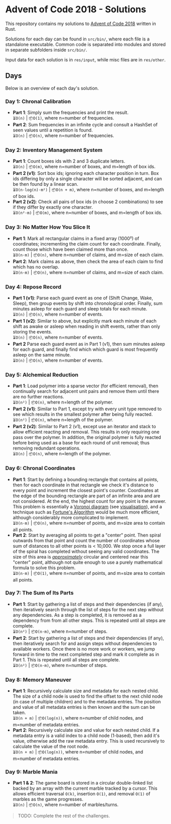 

# Advent of Code 2018 - Solutions
This repository contains my solutions to [Advent of Code 2018](https://adventofcode.com/2018) written in Rust.

Solutions for each day can be found in `src/bin/`, where each file is a standalone executable. Common code is separated into modules and stored in separate subfolders inside `src/bin/`.

Input data for each solution is in `res/input`, while misc files are in `res/other`.

## Days
Below is an overview of each day's solution.

### Day 1:  Chronal Calibration
* **Part 1**: Simply sum the frequencies and print the result.  
`⏳O(n)` | `📦O(1)`, where n=number of frequencies.
* **Part 2**: Sum frequencies in an infinite cycle and consult a HashSet of seen values until a repetition is found.  
`⏳O(n)` | `📦O(n)`, where n=number of frequencies.

### Day 2:  Inventory Management System
* **Part 1**: Count boxes ids with 2 and 3 duplicate letters.  
`⏳O(n)` | `📦O(m)`, where n=number of boxes, and m=length of box ids.
* **Part 2 (v1)**: Sort box ids; ignoring each character position in turn.
Box ids differing by only a single character will be sorted adjacent, and can be then found by a linear scan.  
`⏳O(n·log(n)·m²)` | `📦O(n + m)`, where n=number of boxes, and m=length of box ids.
* **Part 2 (v2)**: Check all pairs of box ids (n choose 2 combinations) to see if they differ by exactly one character.  
`⏳O(n²·m)` | `📦O(m)`, where n=number of boxes, and m=length of box ids.

### Day 3: No Matter How You Slice It
* **Part 1**: Mark all rectangular claims in a fixed array (1000²) of coordinates; incrementing the claim count for each coordinate. Finally, count those which have been claimed more than once.  
`⏳O(n·m)` | `📦O(n)`, where n=number of claims, and m=size of each claim.
* **Part 2**: Mark claims as above, then check the area of each claim to find which has no overlap.  
`⏳O(n·m)` | `📦O(n)`, where n=number of claims, and m=size of each claim.

### Day 4: Repose Record
* **Part 1 (v1)**: Parse each guard event as one of (Shift Change, Wake, Sleep), then group events by shift into chronological order. Finally, sum minutes asleep for each guard and sleep totals for each minute.  
`⏳O(n)` | `📦O(n)`, where n=number of events.
* **Part 1 (v2)**:  Similar to above, but explicitly mark each minute of each shift as awake or asleep when reading in shift events, rather than only storing the events.  
`⏳O(n)` | `📦O(n)`, where n=number of events.
* **Part 2** Parse each guard event as in Part 1 (v1), then sum minutes asleep for each guard, and finally find which which guard is most frequently asleep on the same minute.  
`⏳O(n)` | `📦O(n)`, where n=number of events.

### Day 5: Alchemical Reduction
* **Part 1**: Load polymer into a sparse vector (for efficient removal), then continually search for adjacent unit pairs and remove them until there are no further reactions.  
`⏳O(n²)` | `📦O(n)`, where n=length of the polymer.
* **Part 2 (v1)**:  Similar to Part 1, except try with every unit type removed to see which results in the smallest polymer after being fully reacted.  
`⏳O(n²)` | `📦O(n)`, where n=length of the polymer.
* **Part 2 (v2)**:  Similar to Part 2 (v1), except use an iterator and stack to allow efficient reacting and removal. This results in only requiring one pass over the polymer. In addition, the original polymer is fully reacted before being used as a base for each round of unit removal; thus removing redundant operations.  
`⏳O(n)` | `📦O(n)`, where n=length of the polymer.

### Day 6: Chronal Coordinates
* **Part 1**: Start by defining a bounding rectangle that contains all points, then for each coordinate in that rectangle we check it's distance to every point and increment the closest point's counter. Coordinates at the edge of the bounding rectangle are part of an infinite area and are not considered. At the end, the highest count for any point is the answer. This problem is essentially a [Voronoi diagram](https://en.wikipedia.org/wiki/Voronoi_diagram) (see [visualisation]()), and a technique such as [Fortune's Algorithm](https://en.wikipedia.org/wiki/Fortune%27s_algorithm) would be much more efficient, although considerably more complicated to implement.  
`⏳O(n·m)` | `📦O(n)`, where n=number of points, and m=size area to contain all points.
* **Part 2**: Start by averaging all points to get a "center" point. Then spiral outwards from that point and count the number of coordinates whose sum of distances to all other points is < 10,000. We stop once a full layer of the spiral has completed without seeing any valid coordinates. The size of this area is [*approximately*](https://i.imgur.com/YrQhIHI.png) circular and centered near this "center" point, although not quite enough to use a purely mathematical formula to solve this problem.  
`⏳O(n·m)` | `📦O(1)`, where n=number of points, and m=size area to contain all points.

### Day 7: The Sum of Its Parts
* **Part 1**: Start by gathering a list of steps and their dependencies (if any), then iteratively search through the list of steps for the next step without any dependencies. As a step is completed, it is removed as a dependency from from all other steps. This is repeated until all steps are complete.  
`⏳O(n²)` | `📦O(n·m)`, where n=number of steps.
* **Part 2**: Start by gathering a list of steps and their dependencies (if any), then iteratively search for and assign steps without dependencies to available workers. Once there is no more work or workers, we jump forward in time to the next completed step and mark it complete as in Part 1. This is repeated until all steps are complete.  
`⏳O(n²)` | `📦O(n·m)`, where n=number of steps.

### Day 8: Memory Maneuver
* **Part 1**: Recursively calculate size and metadata for each nested child. The size of a child node is used to find the offset to the next child node (in case of multiple children) and to the metadata entries. The position and value of all metadata entries is then known and the sum can be taken.  
`⏳O(n + m)` | `📦O(log(n))`, where n=number of child nodes, and m=number of metadata entries.
* **Part 2**: Recursively calculate size and value for each nested child. If a metadata entry is a valid index to a child node (1-based), then add it's value, otherwise add the raw metadata entry. This is used recursively to calculate the value of the root node.  
`⏳O(n + m)` | `📦O(log(n))`, where n=number of child nodes, and m=number of metadata entries.

### Day 9: Marble Mania
* **Part 1 & 2**: The game board is stored in a circular double-linked list backed by an array with the current marble tracked by a cursor. This allows efficient traversal `O(k)`, insertion `O(1)`, and removal `O(1)` of marbles as the game progresses.  
`⏳O(n)` | `📦O(n)`, where n=number of marbles/turns.

>TODO: Complete the rest of the challenges.
